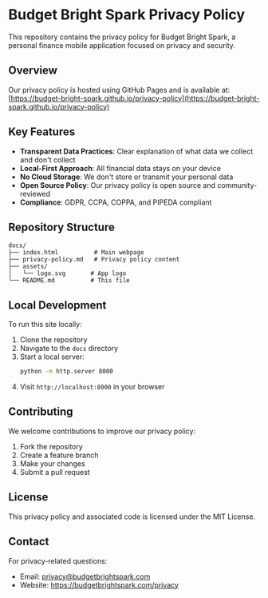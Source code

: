 # Budget Bright Spark Privacy Policy

This repository contains the privacy policy for Budget Bright Spark, a personal finance mobile application focused on privacy and security.

## Overview

Our privacy policy is hosted using GitHub Pages and is available at:
[https://budget-bright-spark.github.io/privacy-policy](https://budget-bright-spark.github.io/privacy-policy)

## Key Features

- **Transparent Data Practices**: Clear explanation of what data we collect and don't collect
- **Local-First Approach**: All financial data stays on your device
- **No Cloud Storage**: We don't store or transmit your personal data
- **Open Source Policy**: Our privacy policy is open source and community-reviewed
- **Compliance**: GDPR, CCPA, COPPA, and PIPEDA compliant

## Repository Structure

```
docs/
├── index.html          # Main webpage
├── privacy-policy.md   # Privacy policy content
├── assets/            
│   └── logo.svg       # App logo
└── README.md          # This file
```

## Local Development

To run this site locally:

1. Clone the repository
2. Navigate to the `docs` directory
3. Start a local server:
   ```bash
   python -m http.server 8000
   ```
4. Visit `http://localhost:8000` in your browser

## Contributing

We welcome contributions to improve our privacy policy:

1. Fork the repository
2. Create a feature branch
3. Make your changes
4. Submit a pull request

## License

This privacy policy and associated code is licensed under the MIT License.

## Contact

For privacy-related questions:
- Email: privacy@budgetbrightspark.com
- Website: https://budgetbrightspark.com/privacy 